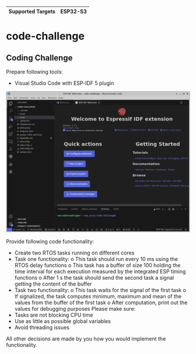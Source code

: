 | Supported Targets | ESP32-S3 |
| ----------------- | -------- | 

# code-challenge

## Coding Challenge
Prepare following tools:
- Visual Studio Code with ESP-IDF 5 plugin

![Visual Studio Code with ESP-IDF 5 plugin.](vscode_espidf.png)


Provide following code functionality:
- Create two RTOS tasks running on different cores
- Task one functionality:
o This task should run every 10 ms using the RTOS delay functions
o This task has a buffer of size 100 holding the time interval for each execution
measured by the integrated ESP timing functions
o After 1 s the task should send the second task a signal getting the content of
the buffer
- Task two functionality:
o This task waits for the signal of the first task
o If signalized, the task computes minimum, maximum and mean of the values
from the buffer of the first task
o After computation, print out the values for debugging purposes
Please make sure:
- Tasks are not blocking CPU time
- Use as little as possible global variables
- Avoid threading issues

All other decisions are made by you how you would implement the functionality.

